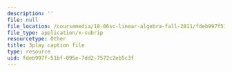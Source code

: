 ```yaml
---
description: ''
file: null
file_location: /coursemedia/18-06sc-linear-algebra-fall-2011/fdeb997f51bf095e7dd27572c2eb5c3f_cdZnhQjJu4I.srt
file_type: application/x-subrip
resourcetype: Other
title: 3play caption file
type: resource
uid: fdeb997f-51bf-095e-7dd2-7572c2eb5c3f
---
```

